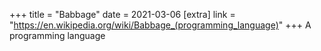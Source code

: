 +++
title = "Babbage"
date = 2021-03-06
[extra]
link = "https://en.wikipedia.org/wiki/Babbage_(programming_language)"
+++
A programming language

